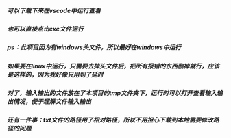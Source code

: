 ##### 可以下载下来在vscode中运行查看
##### 也可以直接点击exe文件运行
##### ps：此项目因为有windows头文件，所以最好在windows中运行
##### 如果要在linux中运行，只需要去掉头文件后，把所有报错的东西删掉就行，应该是这样的，因为我好像只用到了延时
##### 对了，输入输出的文件放在了本项目的tmp文件夹下，运行时可以打开查看输入输出情况，便于理解文件输入输出
##### 还有一件事：txt文件的路径用了相对路径，所以不用担心下载到本地需要修改路径的问题
